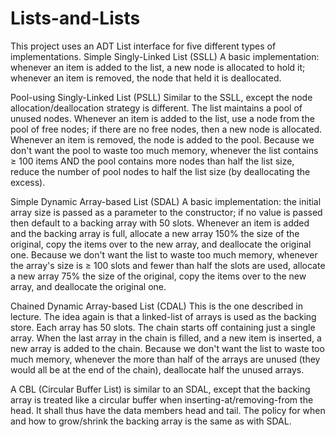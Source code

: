# Lists-and-Lists


This project uses an ADT List interface for five different types of implementations. 
Simple Singly-Linked List (SSLL) A basic implementation: whenever an item is added to the list,
a new node is allocated to hold it; whenever an item is removed, the node that held it is deallocated.



Pool-using Singly-Linked List (PSLL) Similar to the SSLL, except the node allocation/deallocation strategy is different.
The list maintains a pool of unused nodes. Whenever an item is added to the list, use a node from the pool of free nodes;
if there are no free nodes, then a new node is allocated. Whenever an item is removed, the node is added to the pool.
Because we don't want the pool to waste too much memory, whenever the list contains ≥ 100 items AND the pool contains more nodes than 
half the list size, reduce the number of pool nodes to half the list size (by deallocating the excess).  



Simple Dynamic Array-based List (SDAL) A basic implementation: the initial array size is passed as a parameter to the constructor;
if no value is passed then default to a backing array with 50 slots. Whenever an item is added and the backing array is full,
allocate a new array 150% the size of the original, copy the items over to the new array, and deallocate the original one.
Because we don't want the list to waste too much memory, whenever the array's size is ≥ 100 slots and fewer than half the slots are used,
allocate a new array 75% the size of the original, copy the items over to the new array, and deallocate the original one.  



Chained Dynamic Array-based List (CDAL) This is the one described in lecture. The idea again is that a linked-list of arrays is used as 
the backing store. Each array has 50 slots. The chain starts off containing just a single array. When the last array in the chain is 
filled, and a new item is inserted, a new array is added to the chain.  Because we don't want the list to waste too much memory, 
whenever the more than half of the arrays are unused (they would all be at the end of the chain), deallocate half the unused arrays.



A CBL (Circular Buffer List) is similar to an SDAL, except that the backing array is treated like a circular buffer when 
inserting-at/removing-from the head. It shall thus have the data members head and tail. The policy for when and how to grow/shrink 
the backing array is the same as with SDAL.
